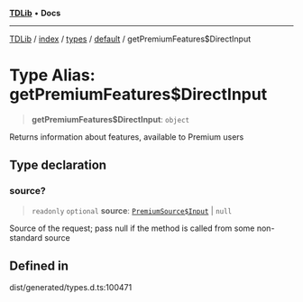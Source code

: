 [**TDLib**](../../../../../../README.md) • **Docs**

***

[TDLib](../../../../../../modules.md) / [index](../../../../../README.md) / [types](../../../README.md) / [default](../README.md) / getPremiumFeatures$DirectInput

# Type Alias: getPremiumFeatures$DirectInput

> **getPremiumFeatures$DirectInput**: `object`

Returns information about features, available to Premium users

## Type declaration

### source?

> `readonly` `optional` **source**: [`PremiumSource$Input`](PremiumSource$Input.md) \| `null`

Source of the request; pass null if the method is called from some non-standard source

## Defined in

dist/generated/types.d.ts:100471
